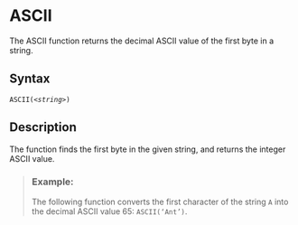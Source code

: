 <!-- loiocd7002fc30604f0bab58e45a20da1cdb -->

# ASCII

The ASCII function returns the decimal ASCII value of the first byte in a string.



<a name="loiocd7002fc30604f0bab58e45a20da1cdb__section_fcm_t4x_s4b"/>

## Syntax

<code>ASCII(<i class="varname">&lt;string&gt;</i>)</code> 



<a name="loiocd7002fc30604f0bab58e45a20da1cdb__section_gcm_t4x_s4b"/>

## Description

The function finds the first byte in the given string, and returns the integer ASCII value.



> ### Example:  
> The following function converts the first character of the string `A` into the decimal ASCII value 65: `ASCII(‘Ant’)`.

